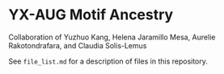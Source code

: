 # YX-AUG Motif Ancestry

Collaboration of Yuzhuo Kang, Helena Jaramillo Mesa, Aurelie Rakotondrafara, and Claudia Solis-Lemus

See `file_list.md` for a description of files in this repository.
